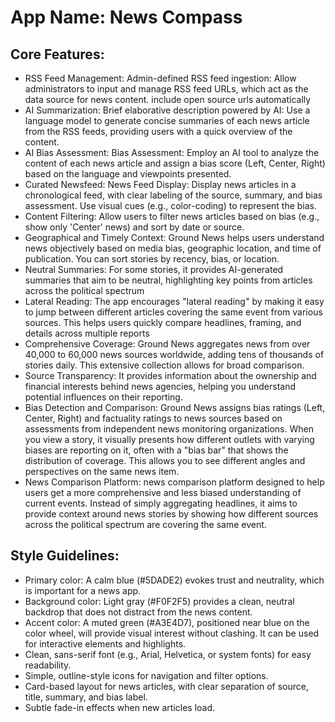 # **App Name**: News Compass

## Core Features:

- RSS Feed Management: Admin-defined RSS feed ingestion: Allow administrators to input and manage RSS feed URLs, which act as the data source for news content. include open source urls automatically
- AI Summarization: Brief elaborative description powered by AI: Use a language model to generate concise summaries of each news article from the RSS feeds, providing users with a quick overview of the content.
- AI Bias Assessment: Bias Assessment: Employ an AI tool to analyze the content of each news article and assign a bias score (Left, Center, Right) based on the language and viewpoints presented.
- Curated Newsfeed: News Feed Display: Display news articles in a chronological feed, with clear labeling of the source, summary, and bias assessment. Use visual cues (e.g., color-coding) to represent the bias.
- Content Filtering: Allow users to filter news articles based on bias (e.g., show only 'Center' news) and sort by date or source.
- Geographical and Timely Context: Ground News helps users understand news objectively based on media bias, geographic location, and time of publication. You can sort stories by recency, bias, or location.
- Neutral Summaries: For some stories, it provides AI-generated summaries that aim to be neutral, highlighting key points from articles across the political spectrum
- Lateral Reading: The app encourages "lateral reading" by making it easy to jump between different articles covering the same event from various sources. This helps users quickly compare headlines, framing, and details across multiple reports
- Comprehensive Coverage: Ground News aggregates news from over 40,000 to 60,000 news sources worldwide, adding tens of thousands of stories daily. This extensive collection allows for broad comparison.
- Source Transparency: It provides information about the ownership and financial interests behind news agencies, helping you understand potential influences on their reporting.
- Bias Detection and Comparison: Ground News assigns bias ratings (Left, Center, Right) and factuality ratings to news sources based on assessments from independent news monitoring organizations. When you view a story, it visually presents how different outlets with varying biases are reporting on it, often with a "bias bar" that shows the distribution of coverage. This allows you to see different angles and perspectives on the same news item.
- News Comparison Platform: news comparison platform designed to help users get a more comprehensive and less biased understanding of current events. Instead of simply aggregating headlines, it aims to provide context around news stories by showing how different sources across the political spectrum are covering the same event.

## Style Guidelines:

- Primary color: A calm blue (#5DADE2) evokes trust and neutrality, which is important for a news app.
- Background color: Light gray (#F0F2F5) provides a clean, neutral backdrop that does not distract from the news content.
- Accent color: A muted green (#A3E4D7), positioned near blue on the color wheel, will provide visual interest without clashing. It can be used for interactive elements and highlights.
- Clean, sans-serif font (e.g., Arial, Helvetica, or system fonts) for easy readability.
- Simple, outline-style icons for navigation and filter options.
- Card-based layout for news articles, with clear separation of source, title, summary, and bias label.
- Subtle fade-in effects when new articles load.